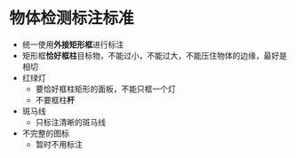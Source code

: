 # 物体检测标注标准

- 统一使用**外接矩形框**进行标注
- 矩形框**恰好框柱**目标物，不能过小，不能过大，不能压住物体的边缘，最好是相切
- 红绿灯
  - 要恰好框柱矩形的面板，不能只框一个灯
  - 不要框柱**杆**
- 斑马线
  - 只标注清晰的斑马线
- 不完整的图标
  - 暂时不用标注

